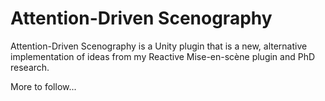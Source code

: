 # Attention-Driven Scenography

Attention-Driven Scenography is a Unity plugin that is a new, alternative implementation of ideas from my Reactive Mise-en-scène plugin and PhD research.

More to follow...
